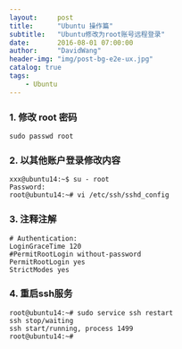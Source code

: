 ```yaml
---
layout:     post
title:      "Ubuntu 操作篇"
subtitle:   "Ubuntu修改为root账号远程登录"
date:       2016-08-01 07:00:00
author:     "DavidWang"
header-img: "img/post-bg-e2e-ux.jpg"
catalog: true
tags:
    - Ubuntu
--- 
```


### 1. 修改 root 密码

```
sudo passwd root
```

### 2. 以其他账户登录修改内容

```
xxx@ubuntu14:~$ su - root
Password:
root@ubuntu14:~# vi /etc/ssh/sshd_config
```

### 3. 注释注解

```
# Authentication:
LoginGraceTime 120
#PermitRootLogin without-password
PermitRootLogin yes
StrictModes yes
```

### 4. 重启ssh服务

```
root@ubuntu14:~# sudo service ssh restart
ssh stop/waiting
ssh start/running, process 1499
root@ubuntu14:~#
```
